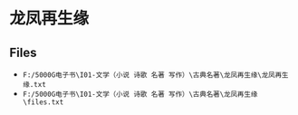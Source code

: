 # 龙凤再生缘

## Files

- `F:/5000G电子书\I01-文学（小说 诗歌 名著 写作）\古典名著\龙凤再生缘\龙凤再生缘.txt`
- `F:/5000G电子书\I01-文学（小说 诗歌 名著 写作）\古典名著\龙凤再生缘\files.txt`
